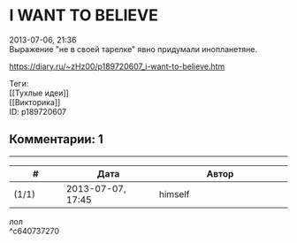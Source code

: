 I WANT TO BELIEVE
=================

  
2013-07-06, 21:36  
 Выражение "не в своей тарелке" явно придумали инопланетяне.   
  
<https://diary.ru/~zHz00/p189720607_i-want-to-believe.htm>  
  
Теги:  
[[Тухлые идеи]]  
[[Викторика]]  
ID: p189720607  


Комментарии: 1
--------------

  


---



|         #         |              Дата              |                     Автор                     |           ID           |
| --- | --- | --- | --- |
| (1/1) | 2013-07-07, 17:45 | himself | c640737270 |

  
 лол   
 ^c640737270